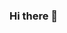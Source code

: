 ### Hi there 👋

<!--
**Wouryd/Wouryd** is a ✨ _special_ ✨ repository because its `README.md` (this file) appears on your GitHub profile.

Here are some ideas to get you started:

- 🔭 I’m currently working on developing apps and web.3
- 🌱 I’m currently learning ...
- 👯 I’m looking to collaborate on ...
- 🤔 I’m looking for help with Android apps ...
- 💬 Ask me about ...
- 📫 How to reach me: wechat Id wouryD
- 😄 Pronouns: ...
- ⚡ Fun fact: ...
-->
